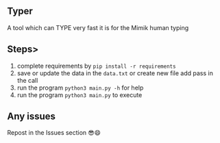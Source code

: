 ## Typer
A tool which can TYPE very fast it is for the Mimik human typing

## Steps>
1. complete requirements by `pip install -r requirements`
2. save or update the data in the `data.txt` or create new file add pass in the call
3. run the program `python3 main.py -h` for help
4. run the program `python3 main.py` to execute


## Any issues
Repost in the Issues section 😎😄